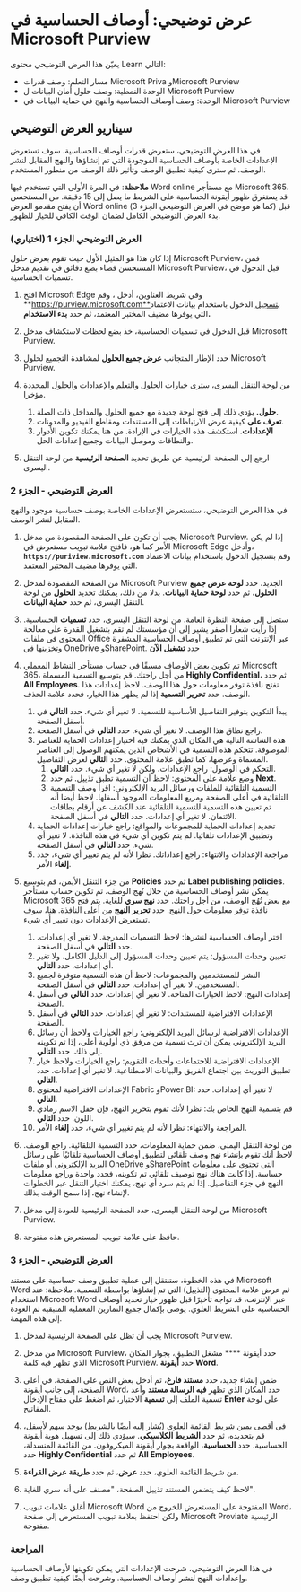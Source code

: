 <!---
---
العرض التوضيحي: العنوان: "تسميات الحساسية في Microsoft Purview" مسار التعلم/الوحدة/الوحدة النمطية: "مسار التعلم: وصف قدرات Microsoft Priva وMicrosoft Purview؛ الوحدة 2: وصف حلول أمان البيانات من Microsoft Purview؛ الوحدة 4: وصف أوصاف الحساسية والنهج في حماية البيانات في Microsoft Purview'
---
--->

# عرض توضيحي: أوصاف الحساسية في Microsoft Purview

يعيّن هذا العرض التوضيحي محتوى Learn التالي:

- مسار التعلم: وصف قدرات Microsoft Priva وMicrosoft Purview
- الوحدة النمطية: وصف حلول أمان البيانات ل Microsoft Purview
- الوحدة: وصف أوصاف الحساسية والنهج في حماية البيانات في Microsoft Purview

## سيناريو العرض التوضيحي

في هذا العرض التوضيحي، ستعرض قدرات أوصاف الحساسية.  سوف تستعرض الإعدادات الخاصة بأوصاف الحساسية الموجودة التي تم إنشاؤها والنهج المقابل لنشر الوصف.   ثم سترى كيفية تطبيق الوصف وتأثير ذلك الوصف من منظور المستخدم.

**ملاحظة**: في المرة الأولى التي تستخدم فيها Word online مع مستأجر Microsoft 365، قد يستغرق ظهور أيقونة الحساسية على الشريط ما يصل إلى 15 دقيقة. من المستحسن أن يفتح مقدمو العرض Word online (كما هو موضح في العرض التوضيحي الجزء 3) قبل بدء العرض التوضيحي الكامل لضمان الوقت الكافي للخيار للظهور.

### العرض التوضيحي الجزء 1 (اختياري)

إذا كان هذا هو المثيل الأول حيث تقوم بعرض حلول Microsoft Purview، فمن المستحسن قضاء بضع دقائق في تقديم مدخل Microsoft Purview، قبل الدخول في تسميات الحساسية.

1. افتح Microsoft Edge وفي شريط العناوين، أدخل ، وقم **https://purview.microsoft.com**بتسجيل الدخول باستخدام بيانات الاعتماد التي يوفرها مضيف المختبر المعتمد، ثم حدد **بدء الاستخدام.**  

1. قبل الدخول في تسميات الحساسية، خذ بضع لحظات لاستكشاف مدخل Microsoft Purview.

1. حدد الإطار المتجانب **عرض جميع الحلول** لمشاهدة التجميع لحلول Microsoft Purview.

1. من لوحة التنقل اليسرى، سترى خيارات الحلول والتعلم والإعدادات والحلول المحددة مؤخرا.
    1. **حلول.** يؤدي ذلك إلى فتح لوحة جديدة مع جميع الحلول والمداخل ذات الصلة.
    1. **تعرف على** كيفية عرض الارتباطات إلى المستندات ومقاطع الفيديو والمدونات.
    1. **الإعدادات**. استكشف هذه الخيارات في الإرادة. من هنا يمكنك تكوين الأدوار والنطاقات وموصل البيانات وجميع إعدادات الحل.

1. ارجع إلى الصفحة الرئيسية عن طريق تحديد **الصفحة الرئيسية** من لوحة التنقل اليسرى.

### العرض التوضيحي - الجزء 2

في هذا العرض التوضيحي، ستستعرض الإعدادات الخاصة بوصف حساسية موجود والنهج المقابل لنشر الوصف.

1. يجب أن تكون على الصفحة المقصودة من مدخل Microsoft Purview.  إذا لم يكن الأمر كما هو، فافتح علامة تبويب مستعرض في Microsoft Edge وأدخل، **`https://puriview.microsoft.com`** وقم بتسجيل الدخول باستخدام بيانات الاعتماد التي يوفرها مضيف المختبر المعتمد.

1. من الصفحة المقصودة لمدخل Microsoft Purview الجديد، حدد **لوحة عرض جميع الحلول**، ثم حدد **لوحة حماية البيانات**. بدلا من ذلك، يمكنك تحديد **الحلول** من لوحة التنقل اليسرى، ثم حدد **حماية البيانات**.

1. ستصل إلى صفحة النظرة العامة. من لوحة التنقل اليسرى، حدد **تسميات** الحساسية. إذا رأيت شعارا أصفر يشير إلى أن مؤسستك لم تقم بتشغيل القدرة على معالجة المحتوى في ملفات Office عبر الإنترنت التي تم تطبيق أوصاف الحساسية المشفرة وتخزينها في OneDrive وSharePoint.  حدد **تشغيل الآن**

1. تم تكوين بعض الأوصاف مسبقًا في حساب مستأجر النشاط المعملي Microsoft 365، من أجل راحتك. قم بتوسيع التسمية المسماة **Highly Confidential**، ثم حدد **All Employees**.  تفتح نافذة توفر معلومات حول هذا الوصف.  لاحظ إعدادات هذا الوصف.  حدد **تحرير التسمية** إذا لم يظهر هذا الخيار، فحدد علامة الحذف.
    1. يبدأ التكوين بتوفير التفاصيل الأساسية للتسمية.  لا تغير أي شيء.  حدد **التالي** في أسفل الصفحة.
    1. راجع نطاق هذا الوصف. لا تغير أي شيء.  حدد **التالي** في أسفل الصفحة.
    1. هذه الشاشة التالية هي المكان الذي يمكنك فيه اختيار إعدادات الحماية للعناصر الموصوفة. تتحكم هذه التسمية في الأشخاص الذين يمكنهم الوصول إلى العناصر المسماة وعرضها، كما تطبق علامة المحتوى.  حدد **التالي** لعرض التفاصيل.
        1. التحكم في الوصول: راجع الإعدادات، ولكن لا تغير أي شيء.  حدد **التالي**.
        1. وضع علامة على المحتوى: لاحظ أن التسمية تطبق تذييل.  ثم حدد **Next**.
        1. التسمية التلقائية للملفات ورسائل البريد الإلكتروني: اقرأ وصف التسمية التلقائية في أعلى الصفحة ومربع المعلومات الموجود أسفلها.  لاحظ أيضا أنه تم تعيين هذه التسمية للتسمية التلقائية عند الكشف عن أرقام بطاقات الائتمان. لا تغير أي إعدادات.  حدد **التالي** في أسفل الصفحة.
    1. تحديد إعدادات الحماية للمجموعات والمواقع: راجع خيارات إعدادات الحماية وتطبيق الإعدادات تلقائيا.  لم يتم تكوين أي شيء في هذه النافذة.  لا تغير أي شيء. حدد **التالي** في أسفل الصفحة.
    1. مراجعة الإعدادات والانتهاء: راجع إعداداتك.  نظرا لأنه لم يتم تغيير أي شيء، حدد **إلغاء** الأمر.

1. من جزء التنقل الأيمن، قم بتوسيع **Policies** ثم حدد **Label publishing policies**.  يمكن نشر أوصاف الحساسية من خلال نُهج الوصف.  تم تكوين حساب مستأجر Microsoft 365 مع بعض نُهُج الوصف، من أجل راحتك. حدد **نهج سري** للغاية.  يتم فتح نافذة توفر معلومات حول النهج. حدد **تحرير النهج** من أعلى النافذة.  هنا، سوف تستعرض الإعدادات دون تغيير أي شيء.
    1. اختر أوصاف الحساسية لنشرها: لاحظ التسميات المدرجة.  لا تغير أي إعدادات.  حدد **التالي** في أسفل الصفحة.
    1. تعيين وحدات المسؤول: يتم تعيين وحدات المسؤول إلى الدليل الكامل، ولا تغير أي إعدادات. حدد **التالي**.  
    1. النشر للمستخدمين والمجموعات: لاحظ أن هذه التسمية متوفرة لجميع المستخدمين.  لا تغير أي إعدادات.  حدد **التالي** في أسفل الصفحة.
    1. إعدادات النهج: لاحظ الخيارات المتاحة. لا تغير أي إعدادات.  حدد **التالي** في أسفل الصفحة.
    1. الإعدادات الافتراضية للمستندات: لا تغير أي إعدادات.  حدد **التالي** في أسفل الصفحة.
    1. الإعدادات الافتراضية لرسائل البريد الإلكتروني: راجع الخيارات ولاحظ أن رسائل البريد الإلكتروني يمكن أن ترث تسمية من مرفق ذي أولوية أعلى، إذا تم تكوينه إلى ذلك. حدد **التالي**.
    1. الإعدادات الافتراضية للاجتماعات وأحداث التقويم: راجع الخيارات ولاحظ خيار تطبيق التوريث بين اجتماع الفريق والبيانات الاصطناعية. لا تغير أي إعدادات.  حدد **التالي**.
    1. الإعدادات الافتراضية لمحتوى Fabric وPower BI: لا تغير أي إعدادات.  حدد **التالي**.
    1. قم بتسمية النهج الخاص بك: نظرا لأنك تقوم بتحرير النهج، فإن حقل الاسم رمادي اللون.  حدد **التالي**.
    1. المراجعة والانتهاء: نظرا لأنه لم يتم تغيير أي شيء، حدد **إلغاء** الأمر.

1. من لوحة التنقل اليمنى، ضمن حماية المعلومات، حدد التسمية التلقائية. راجع الوصف. لاحظ أنك تقوم بإنشاء نهج وصف تلقائي لتطبيق أوصاف الحساسية تلقائيًا على رسائل البريد الإلكتروني أو ملفات OneDrive وSharePoint التي تحتوي على معلومات حساسة. إذا كانت هناك نهج توصيف تلقائي تم تكوينه، فحدد واحدة وراجع معلومات النهج في جزء التفاصيل.  إذا لم يتم سرد أي نهج، يمكنك اختيار التنقل عبر الخطوات لإنشاء نهج، إذا سمح الوقت بذلك.

1. من لوحة التنقل اليسرى، حدد الصفحة الرئيسية للعودة إلى مدخل Microsoft Purview.

1. حافظ على علامة تبويب المستعرض هذه مفتوحة.

### العرض التوضيحي - الجزء 3

في هذه الخطوة، ستنتقل إلى عملية تطبيق وصف حساسية على مستند Microsoft Word ثم عرض علامة المحتوى (التذييل) التي تم إنشاؤها بواسطة التسمية. ملاحظة: عند استخدام Microsoft Word عبر الإنترنت، قد تواجه تأخيرًا قبل ظهور خيار تحديد أوصاف الحساسية على الشريط العلوي.  يوصى بإكمال جميع التمارين المعملية المتبقية ثم العودة إلى هذه المهمة.

1. يجب أن تظل على الصفحة الرئيسية لمدخل Microsoft Purview. 
1. من مدخل Microsoft Purview، حدد أيقونة **** مشغل التطبيق، بجوار المكان الذي تظهر فيه كلمة Microsoft Purview. حدد **أيقونة Word**.  

1. ضمن إنشاء جديد، حدد **مستند فارغ**، ثم أدخل بعض النص على الصفحة.  في أعلى الصفحة، إلى جانب أيقونة Word، حدد المكان الذي تظهر **فيه الرسالة مستند** وأعد تسمية الملف إلى **تسمية** الاختبار، ثم اضغط على مفتاح الإدخال **Enter** على لوحة المفاتيح.

1. في أقصى يمين شريط القائمة العلوي (يُشار إليه أيضًا بالشريط) يوجد سهم لأسفل، قم بتحديده، ثم حدد **الشريط الكلاسيكي**.  سيؤدي ذلك إلى تسهيل هوية أيقونة الحساسية. حدد **الحساسية**، الواقعة بجوار أيقونة الميكروفون. من القائمة المنسدلة، حدد **Highly Confidential** ثم حدد **All Employees**.  

1. من شريط القائمة العلوي، حدد **عرض**، ثم حدد **طريقة عرض القراءة**.

1. لاحظ كيف يتضمن المستند تذييل الصفحة، "مصنف على أنه سري للغاية".  

1. أغلق علامات تبويب Microsoft Word المفتوحة على المستعرض للخروج من Word، ولكن احتفظ بعلامة تبويب المستعرض إلى صفحة Microsoft Proviate الرئيسية مفتوحة.

### المراجعة

في هذا العرض التوضيحي، شرحت الإعدادات التي يمكن تكوينها لأوصاف الحساسية وإعدادات النهج لنشر أوصاف الحساسية. وشرحت أيضًا كيفية تطبيق وصف.
